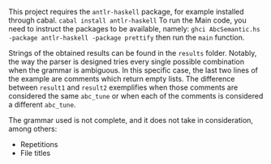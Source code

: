 This project requires the `antlr-haskell` package, for example installed through cabal.
```cabal install antlr-haskell```
To run the Main code, you need to instruct the packages to be available, namely:
```ghci AbcSemantic.hs -package antlr-haskell -package prettify```
then run the `main` function.

Strings of the obtained results can be found in the `results` folder.
Notably, the way the parser is designed tries every single possible combination when the grammar is ambiguous. In this specific case, the last two lines of the example are comments which return empty lists. The difference between `result1` and `result2` exemplifies when those comments are considered the same `abc_tune` or when each of the comments is considered a different `abc_tune`.

The grammar used is not complete, and it does not take in consideration, among others:

 - Repetitions
 - File titles